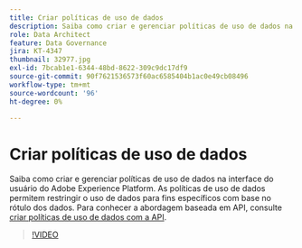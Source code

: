 ```yaml
---
title: Criar políticas de uso de dados
description: Saiba como criar e gerenciar políticas de uso de dados na interface do usuário do Adobe Experience Platform. As políticas de uso de dados permitem restringir o uso de dados para fins específicos com base no rótulo dos dados.
role: Data Architect
feature: Data Governance
jira: KT-4347
thumbnail: 32977.jpg
exl-id: 7bcab1e1-6344-48bd-8622-309c9dc17df9
source-git-commit: 90f7621536573f60ac6585404b1ac0e49cb08496
workflow-type: tm+mt
source-wordcount: '96'
ht-degree: 0%

---
```


# Criar políticas de uso de dados

Saiba como criar e gerenciar políticas de uso de dados na interface do usuário do Adobe Experience Platform. As políticas de uso de dados permitem restringir o uso de dados para fins específicos com base no rótulo dos dados. Para conhecer a abordagem baseada em API, consulte [criar políticas de uso de dados com a API](https://experienceleague.adobe.com/docs/experience-platform/data-governance/policies/create.html).

>[!VIDEO](https://video.tv.adobe.com/v/32977?quality=12&learn=on)
